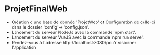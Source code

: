 # ProjetFinalWeb

- Création  d'une base de donnée 'ProjetWeb' et Configuration de celle-ci dans le dossier 'config'-> 'config.json'.
- Lancement du serveur NodeJs avec la commande 'npm start'.
- Lancement du serveur VueJS avec la commande 'npm run serve'.
- Rendez-vous à l'adresse http://localhost:8080/pou'r visionner l'application
